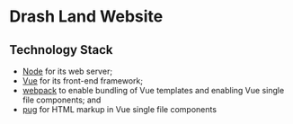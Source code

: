 # Drash Land Website

## Technology Stack

* [Node](https://nodejs.org/en/) for its web server;
* [Vue](https://vuejs.org) for its front-end framework;
* [webpack](https://webpack.js.org/) to enable bundling of Vue templates and enabling Vue single file components; and
* [pug](https://pugjs.org/api/getting-started.html) for HTML markup in Vue single file components
